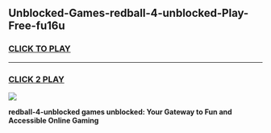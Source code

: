 
## Unblocked-Games-redball-4-unblocked-Play-Free-fu16u
<h3>
<a href="https://premium76.site?title=redball-4-unblocked&ref=23A">CLICK TO PLAY</a></h3>
<hr>

<h3>
<a href="https://premium76.site?title=redball-4-unblocked&ref=23A">CLICK 2 PLAY</a>
  
</h3>

<a href="https://premium76.site?title=redball-4-unblocked&ref=23A"><img src="https://clearcache.store/games.png"></a>


**redball-4-unblocked games unblocked: Your Gateway to Fun and Accessible Online Gaming**
